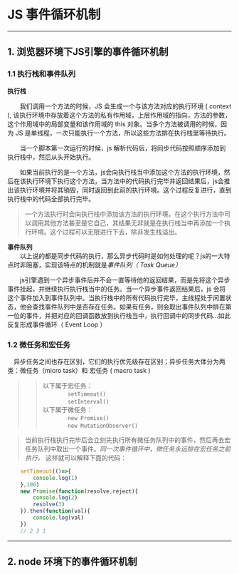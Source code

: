 # JS 事件循环机制
***
## 1. 浏览器环境下JS引擎的事件循环机制
### 1.1 执行栈和事件队列
**执行栈**  

&emsp;&emsp;我们调用一个方法的时候，JS 会生成一个与该方法对应的执行环境 ( context ), 该执行环境中存放着这个方法的私有作用域，上层作用域的指向，方法的参数，这个作用域中的局部变量和该作用域的 this 对象。当多个方法被调用的时候，因为 JS 是单线程，一次只能执行一个方法，所以这些方法排在执行栈里等待执行。  
  
&emsp;&emsp;当一个脚本第一次运行的时候，js 解析代码后，将同步代码按照顺序添加到执行栈中，然后从头开始执行。  

&emsp;&emsp;如果当前执行的是一个方法，js会向执行栈当中添加这个方法的执行环境，然后在该执行环境下执行这个方法，当方法中的代码执行完毕并返回结果后，js会推出该执行环境并将其销毁，同时返回到此前的执行环境。这个过程反复进行，直到执行栈中的代码全部执行完毕。  
  
>一个方法执行时会向执行栈中添加该方法的执行环境，在这个执行方法中可以调用其他方法甚至是它自己，其结果无非就是在执行栈当中再添加一个执行环境。这个过程可以无限进行下去，除非发生栈溢出。  
  
**事件队列**  
&emsp;&emsp;以上说的都是同步代码的执行，那么异步代码时是如何处理的呢？js的一大特点时非阻塞，实现该特点的机制就是*事件队列（ Task Queue）*
  
&emsp;&emsp;js引擎遇到一个异步事件后并不会一直等待他的返回结果，而是先将这个异步事件挂起，并继续执行执行栈当中的任务。当一个异步事件返回结果后，js 会将这个事件加入到事件队列中。当执行栈中的所有代码执行完毕，主线程处于闲置状态，他会查找事件队列中是否存在任务。如果有任务，则会取出事件队列中排在第一位的事件，并把对应的回调函数放到执行栈当中，执行回调中的同步代码...如此反复形成事件循环（ Event Loop ）
   

### 1.2 微任务和宏任务
&emsp;异步任务之间也存在区别，它们的执行优先级存在区别；异步任务大体分为两类：微任务（micro task）和 宏任务 ( macro task )
>>以下属于宏任务：  
 &emsp;&emsp;&emsp;&emsp;`setTimeout()`  
&emsp;&emsp;&emsp;&emsp;`setInterval()`  
以下属于微任务：  
&emsp;&emsp;&emsp;&emsp;`new Promise()`  
&emsp;&emsp;&emsp;&emsp;`new MutationObserver()`    

>当前执行栈执行完毕后会立刻先执行所有微任务队列中的事件，然后再去宏任务队列中取出一个事件。*同一次事件循环中，微任务永远排在宏任务之前执行。* 这样就可以解释下面的代码：
```javascript
    setTimeout(()=>{
        console.log(1)
    },100)
    new Promise(function(resolve,reject){
        console.log(2)
        resolve(3)
    }).then(function(val){
        console.log(val)
    })
    // 2 3 1
```     
   
***
## 2. node 环境下的事件循环机制

